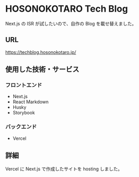 # HOSONOKOTARO Tech Blog

Next.js の ISR が試したいので、自作の Blog を載せ替えました。

## URL

https://techblog.hosonokotaro.jp/

## 使用した技術・サービス

### フロントエンド

- Next.js
- React Markdown
- Husky
- Storybook

### バックエンド

- Vercel

## 詳細

Vercel に Next.js で作成したサイトを hosting しました。
